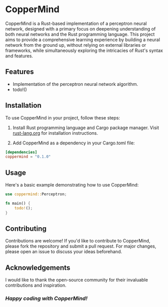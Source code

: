 # CopperMind

CopperMind is a Rust-based implementation of a perceptron neural network, designed with a primary focus on deepening
understanding of both neural networks and the Rust programming language. This project aims to provide a comprehensive
learning experience by building a neural network from the ground up, without relying on external libraries or
frameworks, while simultaneously exploring the intricacies of Rust's syntax and features.

## Features

- Implementation of the perceptron neural network algorithm.
- todo!()

## Installation

To use CopperMind in your project, follow these steps:

1. Install Rust programming language and Cargo package manager. Visit [rust-lang.org](https://www.rust-lang.org) for
   installation instructions.

2. Add CopperMind as a dependency in your Cargo.toml file:

```toml
[dependencies]
coppermind = "0.1.0"
```

## Usage

Here's a basic example demonstrating how to use CopperMind:

```rust
use coppermind::Perceptron;

fn main() {
    todo!();
}
```

## Contributing

Contributions are welcome! If you'd like to contribute to CopperMind, please fork the repository and submit a pull
request. For major changes, please open an issue to discuss your ideas beforehand.

## Acknowledgements

I would like to thank the open-source community for their invaluable contributions and inspiration.

### *Happy coding with CopperMind!*